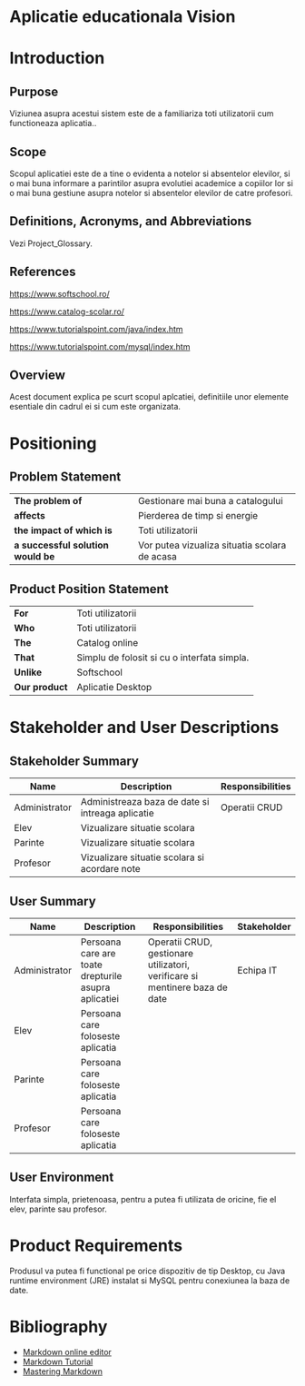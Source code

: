 # Aplicatie educationala Vision

# Introduction

## Purpose
Viziunea asupra acestui sistem este de a familiariza toti utilizatorii cum functioneaza aplicatia..

## Scope
Scopul aplicatiei este de a tine o evidenta a notelor si absentelor elevilor, si o mai buna informare a parintilor asupra evolutiei academice a copiilor lor si o mai buna gestiune asupra notelor si absentelor elevilor de catre profesori.

## Definitions, Acronyms, and Abbreviations
Vezi Project_Glossary.

## References
https://www.softschool.ro/

https://www.catalog-scolar.ro/

https://www.tutorialspoint.com/java/index.htm

https://www.tutorialspoint.com/mysql/index.htm

## Overview
Acest document explica pe scurt scopul aplcatiei, definitiile unor elemente esentiale din cadrul ei 
si cum este organizata.

# Positioning
## Problem Statement


|||
|----|------- |
| **The problem of** | Gestionare mai buna a catalogului
| **affects**  | Pierderea de timp si energie
| **the impact of which is** |  Toti utilizatorii
| **a successful solution would be** | Vor putea vizualiza situatia scolara de acasa

## Product Position Statement


|||
|----|------- |
| **For** | Toti utilizatorii |
| **Who** | Toti utilizatorii |
| **The** | Catalog online
| **That** | Simplu de folosit si cu o interfata simpla. 
| **Unlike** | Softschool
| **Our product** | Aplicatie Desktop


# Stakeholder and User Descriptions

## Stakeholder Summary

| Name | Description | Responsibilities  	|
|---	|---	|---	|
|  Administrator 	| Administreaza baza de date si intreaga aplicatie  	| Operatii CRUD  	|
|  Elev 	|  Vizualizare situatie scolara 	|   	|
|  Parinte	|  Vizualizare situatie scolara 	|   	|
| Profesor | Vizualizare situatie scolara si acordare note |

## User Summary

| Name | Description | Responsibilities  	| Stakeholder |
|---	|---	|---	|---  |
|  Administrator 	| Persoana care are toate drepturile asupra aplicatiei  	| Operatii CRUD, gestionare utilizatori, verificare si mentinere baza de date 	| Echipa IT| 
|  Elev 	|  Persoana care foloseste aplicatia	|   	|      |
|  Parinte	|  Persoana care foloseste aplicatia	|   	|     |
| Profesor | Persoana care foloseste aplicatia |      |

## User Environment
Interfata simpla, prietenoasa, pentru a putea fi utilizata de oricine, fie el elev, parinte sau profesor.

# Product Requirements
   Produsul va putea fi functional pe orice dispozitiv de tip Desktop, cu Java runtime environment (JRE) instalat si MySQL pentru conexiunea la baza de date.

# Bibliography

- [Markdown online editor](http://dillinger.io/)
- [Markdown Tutorial](https://www.markdowntutorial.com )
- [Mastering Markdown](https://guides.github.com/features/mastering-markdown/)
